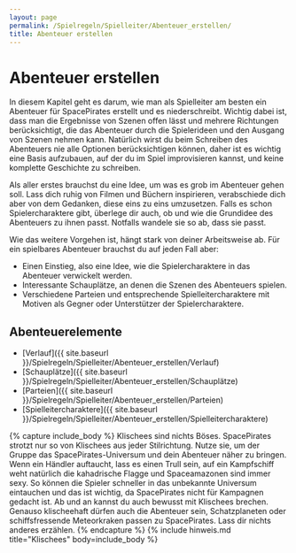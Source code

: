 ```yaml
---
layout: page
permalink: /Spielregeln/Spielleiter/Abenteuer_erstellen/
title: Abenteuer erstellen
---
```


# Abenteuer erstellen

In diesem Kapitel geht es darum, wie man als Spielleiter am besten ein Abenteuer für SpacePirates erstellt und es niederschreibt. Wichtig dabei ist, dass man die Ergebnisse von Szenen offen lässt und mehrere Richtungen berücksichtigt, die das Abenteuer durch die Spielerideen und den Ausgang von Szenen nehmen kann. Natürlich wirst du beim Schreiben des Abenteuers nie alle Optionen berücksichtigen können, daher ist es wichtig eine Basis aufzubauen, auf der du im Spiel improvisieren kannst, und keine komplette Geschichte zu schreiben.

Als aller erstes brauchst du eine Idee, um was es grob im Abenteuer gehen soll. Lass dich ruhig von Filmen und Büchern inspirieren, verabschiede dich aber von dem Gedanken, diese eins zu eins umzusetzen. Falls es schon Spielercharaktere gibt, überlege dir auch, ob und wie die Grundidee des Abenteuers zu ihnen passt. Notfalls wandele sie so ab, dass sie passt.

Wie das weitere Vorgehen ist, hängt stark von deiner Arbeitsweise ab. Für ein spielbares Abenteuer brauchst du auf jeden Fall aber:

- Einen Einstieg, also eine Idee, wie die Spielercharaktere in das Abenteuer verwickelt werden.
- Interessante Schauplätze, an denen die Szenen des Abenteuers spielen.
- Verschiedene Parteien und entsprechende Spielleitercharaktere mit Motiven als Gegner oder Unterstützer der Spielercharaktere.

## Abenteuerelemente

- [Verlauf]({{ site.baseurl }}/Spielregeln/Spielleiter/Abenteuer_erstellen/Verlauf)
- [Schauplätze]({{ site.baseurl }}/Spielregeln/Spielleiter/Abenteuer_erstellen/Schauplätze)
- [Parteien]({{ site.baseurl }}/Spielregeln/Spielleiter/Abenteuer_erstellen/Parteien)
- [Spielleitercharaktere]({{ site.baseurl }}/Spielregeln/Spielleiter/Abenteuer_erstellen/Spielleitercharaktere)

{% capture include_body %}
Klischees sind nichts Böses. SpacePirates strotzt nur so von Klischees aus jeder Stilrichtung. Nutze sie, um der Gruppe das SpacePirates-Universum und dein Abenteuer näher zu bringen. Wenn ein Händler auftaucht, lass es einen Trull sein, auf ein Kampfschiff weht natürlich die kahadrische Flagge und Spaceamazonen sind immer sexy. So können die Spieler schneller in das unbekannte Universum eintauchen und das ist wichtig, da SpacePirates nicht für Kampagnen gedacht ist. Ab und an kannst du auch bewusst mit Klischees brechen. Genauso klischeehaft dürfen auch die Abenteuer sein, Schatzplaneten oder schiffsfressende Meteorkraken passen zu SpacePirates. Lass dir nichts anderes erzählen.
{% endcapture %}
{% include hinweis.md title="Klischees" body=include_body %}
